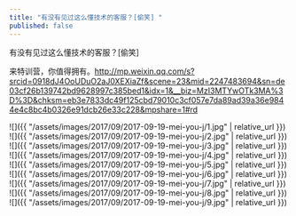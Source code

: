 ```yaml
---
title: "有没有见过这么懂技术的客服？[偷笑] "
published: false
---
```

有没有见过这么懂技术的客服？[偷笑] 

来特训营，你值得拥有。http://mp.weixin.qq.com/s?srcid=0918dJ4OoUDuO2aJ0XEXiaZf&scene=23&mid=2247483694&sn=de03cf26b139742bd9628997c385bed1&idx=1&__biz=MzI3MTYwOTk3MA%3D%3D&chksm=eb3e7833dc49f125cbd79010c3cf057e7da89ad39a36e9844e4c8bc4b0326e91dcb26e33c228&mpshare=1#rd



![]({{ "/assets/images/2017/09/2017-09-19-mei-you-j/1.jpg" | relative_url }})
![]({{ "/assets/images/2017/09/2017-09-19-mei-you-j/2.jpg" | relative_url }})
![]({{ "/assets/images/2017/09/2017-09-19-mei-you-j/3.jpg" | relative_url }})
![]({{ "/assets/images/2017/09/2017-09-19-mei-you-j/4.jpg" | relative_url }})
![]({{ "/assets/images/2017/09/2017-09-19-mei-you-j/5.jpg" | relative_url }})
![]({{ "/assets/images/2017/09/2017-09-19-mei-you-j/6.jpg" | relative_url }})
![]({{ "/assets/images/2017/09/2017-09-19-mei-you-j/7.jpg" | relative_url }})
![]({{ "/assets/images/2017/09/2017-09-19-mei-you-j/8.jpg" | relative_url }})
![]({{ "/assets/images/2017/09/2017-09-19-mei-you-j/9.jpg" | relative_url }})
